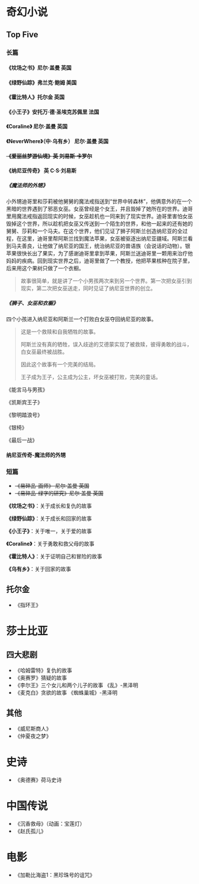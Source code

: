 # 奇幻小说

## Top Five

### 长篇

#### 《坟场之书》尼尔·盖曼 英国

#### 《绿野仙踪》弗兰克·鲍姆 美国

#### 《霍比特人》托尔金 英国

#### 《小王子》安托万·德·圣埃克苏佩里 法国

#### 《Coraline》 尼尔·盖曼 英国

#### 《NeverWhere》（中·乌有乡） 尼尔·盖曼 英国

#### ~~《爱丽丝梦游仙境》英 刘易斯·卡罗尔~~

#### 《纳尼亚传奇》 英 C·S·刘易斯

##### 《魔法师的外甥》

小外甥迪哥里和莎莉被他舅舅的魔法戒指送到“世界中转森林”，他俩意外的在一个黑暗的世界遇到了邪恶女巫。女巫曾经是个女王，并且毁掉了她所在的世界。迪哥里用魔法戒指返回现实的时候，女巫趁机也一同来到了现实世界。迪哥里害怕女巫毁掉这个世界，所以趁机把女巫又传送到一个陌生的世界，和他一起来的还有她的舅舅、莎莉和一个马夫。在这个世界，他们见证了狮子阿斯兰创造纳尼亚的全过程，在这里，迪哥里帮阿斯兰找到魔法苹果，女巫被驱逐出纳尼亚疆域。阿斯兰看到马夫善良，让他做了纳尼亚的国王，统治纳尼亚的兽语族（会说话的动物）。银苹果很快长出了果实，为了感谢迪哥里拿到苹果，阿斯兰送迪哥里一颗用来治疗他妈妈的疾病。回到现实世界之后，迪哥里做了一个教授，他把苹果核种在院子里，后来用这个果树只做了一个衣橱。

> 故事很简单，就是讲了一个小男孩两次来到另一个世界。第一次把女巫引到现实，第二次把女巫送走，同时见证了纳尼亚世界的创立。

##### 《狮子、女巫和衣橱》

四个小孩进入纳尼亚和阿斯兰一个打败白女巫夺回纳尼亚的故事。

> 这是一个救赎和自我牺牲的故事。
>
> 阿斯兰没有真的牺牲，误入歧途的艾德蒙实现了被救赎，彼得勇敢的战斗，白女巫最终被战胜。
>
> 因此这个故事有一个完美的结局。
>
> 王子成为王子，公主成为公主，坏女巫被打败，完美的童话。



《能言马与男孩》

《凯斯宾王子》

《黎明踏浪号》

《银椅》

《最后一战》

#### 纳尼亚传奇-魔法师的外甥


### 短篇

+ ~~《易碎品-画师》 尼尔·盖曼 英国~~
+ ~~《易碎品-绿字的研究》尼尔·盖曼 英国~~

**《坟场之书》**：关于成长和复仇的故事

**《绿野仙踪》**：关于成长和回家的故事

**《小王子》**：关于唯一，关于爱的故事

**《Coraline》**：关于勇敢和救父母的故事

**《霍比特人》**：关于证明自己和冒险的故事

**《乌有乡》**：关于回家的故事

## 托尔金

+ 《指环王》

# 莎士比亚

## 四大悲剧

+ 《哈姆雷特》复仇的故事
+ 《奥赛罗》猜疑的故事
+ 《李尔王》三个女儿和两个儿子的故事 《乱》-黑泽明
+ 《麦克白》贪欲的故事 《蜘蛛巢城》-黑泽明

## 其他

+ 《威尼斯商人》
+ 《仲夏夜之梦》

# 史诗

+ 《奥德赛》荷马史诗

# 中国传说

+ 《沉香救母》（动画：宝莲灯）
+ 《赵氏孤儿》

# 电影

+ 《加勒比海盗1：黑珍珠号的诅咒》
